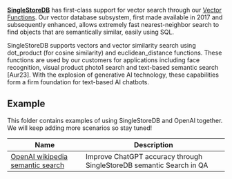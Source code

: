 **[SingleStoreDB](https://singlestore.com)** has first-class support for vector search through our [Vector Functions](https://docs.singlestore.com/managed-service/en/reference/sql-reference/vector-functions.html). Our vector database subsystem, first made available in 2017 and subsequently enhanced, allows extremely fast nearest-neighbor search to find objects that are semantically similar, easily using SQL.

SingleStoreDB supports vectors and vector similarity search using dot_product (for cosine similarity) and euclidean_distance functions. These functions are used by our customers for applications including face recognition, visual product photo1 search and text-based semantic search [Aur23]. With the explosion of generative AI technology, these capabilities form a firm foundation for text-based AI chatbots.

## Example

This folder contains examples of using SingleStoreDB and OpenAI together. We will keep adding more scenarios so stay tuned!

| Name | Description |
| --- | --- |
| [OpenAI wikipedia semantic search](./OpenAI_wikipedia_semantic_search.ipynb) | Improve ChatGPT accuracy through SingleStoreDB semantic Search in QA |
